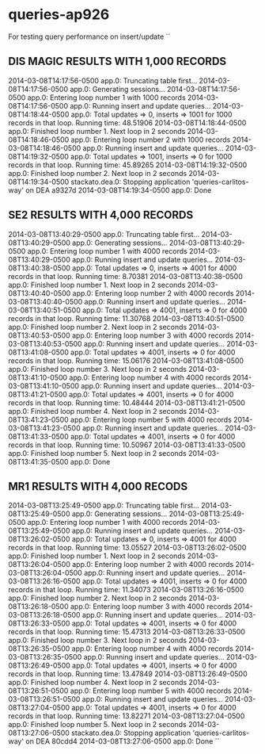 queries-ap926
=============

For testing query performance on insert/update
``

DIS MAGIC RESULTS WITH 1,000 RECORDS
-------------------------------------
2014-03-08T14:17:56-0500 app.0: Truncating table first...
2014-03-08T14:17:56-0500 app.0: Generating sessions...
2014-03-08T14:17:56-0500 app.0: Entering loop number 1 with 1000 records
2014-03-08T14:17:56-0500 app.0: Running insert and update queries...
2014-03-08T14:18:44-0500 app.0: Total updates => 0, inserts => 1001 for 1000 records in that loop. Running time: 48.51906
2014-03-08T14:18:44-0500 app.0: Finished loop number 1. Next loop in 2 seconds
2014-03-08T14:18:46-0500 app.0: Entering loop number 2 with 1000 records
2014-03-08T14:18:46-0500 app.0: Running insert and update queries...
2014-03-08T14:19:32-0500 app.0: Total updates => 1001, inserts => 0 for 1000 records in that loop. Running time: 45.89265
2014-03-08T14:19:32-0500 app.0: Finished loop number 2. Next loop in 2 seconds
2014-03-08T14:19:34-0500 stackato.dea.0: Stopping application 'queries-carlitos-way' on DEA a9327d
2014-03-08T14:19:34-0500 app.0: Done

SE2 RESULTS WITH 4,000 RECORDS
-------------------------------------
2014-03-08T13:40:29-0500 app.0: Truncating table first...
2014-03-08T13:40:29-0500 app.0: Generating sessions...
2014-03-08T13:40:29-0500 app.0: Entering loop number 1 with 4000 records
2014-03-08T13:40:29-0500 app.0: Running insert and update queries...
2014-03-08T13:40:38-0500 app.0: Total updates => 0, inserts => 4001 for 4000 records in that loop. Running time: 8.70381
2014-03-08T13:40:38-0500 app.0: Finished loop number 1. Next loop in 2 seconds
2014-03-08T13:40:40-0500 app.0: Entering loop number 2 with 4000 records
2014-03-08T13:40:40-0500 app.0: Running insert and update queries...
2014-03-08T13:40:51-0500 app.0: Total updates => 4001, inserts => 0 for 4000 records in that loop. Running time: 11.30768
2014-03-08T13:40:51-0500 app.0: Finished loop number 2. Next loop in 2 seconds
2014-03-08T13:40:53-0500 app.0: Entering loop number 3 with 4000 records
2014-03-08T13:40:53-0500 app.0: Running insert and update queries...
2014-03-08T13:41:08-0500 app.0: Total updates => 4001, inserts => 0 for 4000 records in that loop. Running time: 15.06176
2014-03-08T13:41:08-0500 app.0: Finished loop number 3. Next loop in 2 seconds
2014-03-08T13:41:10-0500 app.0: Entering loop number 4 with 4000 records
2014-03-08T13:41:10-0500 app.0: Running insert and update queries...
2014-03-08T13:41:21-0500 app.0: Total updates => 4001, inserts => 0 for 4000 records in that loop. Running time: 10.48444
2014-03-08T13:41:21-0500 app.0: Finished loop number 4. Next loop in 2 seconds
2014-03-08T13:41:23-0500 app.0: Entering loop number 5 with 4000 records
2014-03-08T13:41:23-0500 app.0: Running insert and update queries...
2014-03-08T13:41:33-0500 app.0: Total updates => 4001, inserts => 0 for 4000 records in that loop. Running time: 10.50967
2014-03-08T13:41:33-0500 app.0: Finished loop number 5. Next loop in 2 seconds
2014-03-08T13:41:35-0500 app.0: Done

MR1 RESULTS WITH 4,000 RECODS
-------------------------------------
2014-03-08T13:25:49-0500 app.0: Truncating table first...
2014-03-08T13:25:49-0500 app.0: Generating sessions...
2014-03-08T13:25:49-0500 app.0: Entering loop number 1 with 4000 records
2014-03-08T13:25:49-0500 app.0: Running insert and update queries...
2014-03-08T13:26:02-0500 app.0: Total updates => 0, inserts => 4001 for 4000 records in that loop. Running time: 13.05527
2014-03-08T13:26:02-0500 app.0: Finished loop number 1. Next loop in 2 seconds
2014-03-08T13:26:04-0500 app.0: Entering loop number 2 with 4000 records
2014-03-08T13:26:04-0500 app.0: Running insert and update queries...
2014-03-08T13:26:16-0500 app.0: Total updates => 4001, inserts => 0 for 4000 records in that loop. Running time: 11.34073
2014-03-08T13:26:16-0500 app.0: Finished loop number 2. Next loop in 2 seconds
2014-03-08T13:26:18-0500 app.0: Entering loop number 3 with 4000 records
2014-03-08T13:26:18-0500 app.0: Running insert and update queries...
2014-03-08T13:26:33-0500 app.0: Total updates => 4001, inserts => 0 for 4000 records in that loop. Running time: 15.47313
2014-03-08T13:26:33-0500 app.0: Finished loop number 3. Next loop in 2 seconds
2014-03-08T13:26:35-0500 app.0: Entering loop number 4 with 4000 records
2014-03-08T13:26:35-0500 app.0: Running insert and update queries...
2014-03-08T13:26:49-0500 app.0: Total updates => 4001, inserts => 0 for 4000 records in that loop. Running time: 13.47849
2014-03-08T13:26:49-0500 app.0: Finished loop number 4. Next loop in 2 seconds
2014-03-08T13:26:51-0500 app.0: Entering loop number 5 with 4000 records
2014-03-08T13:26:51-0500 app.0: Running insert and update queries...
2014-03-08T13:27:04-0500 app.0: Total updates => 4001, inserts => 0 for 4000 records in that loop. Running time: 13.82271
2014-03-08T13:27:04-0500 app.0: Finished loop number 5. Next loop in 2 seconds
2014-03-08T13:27:06-0500 stackato.dea.0: Stopping application 'queries-carlitos-way' on DEA 80cdd4
2014-03-08T13:27:06-0500 app.0: Done
``
